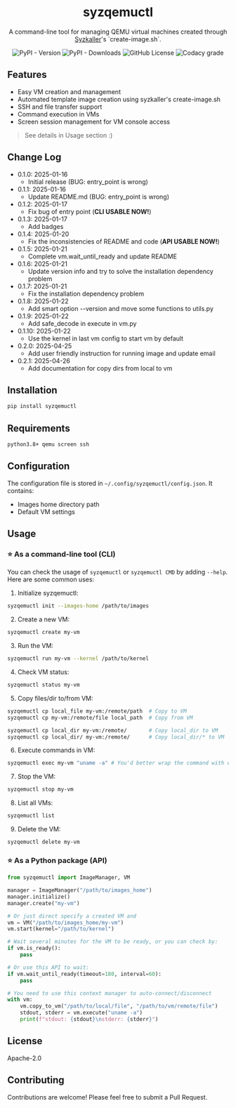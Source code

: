 <h1 align="center">
    syzqemuctl
</h1>

<p align="center">A command-line tool for managing QEMU virtual machines created through <a href="https://github.com/google/syzkaller" target="_blank">Syzkaller</a>'s `create-image.sh`.</p>

<p align="center">
<img src="https://img.shields.io/pypi/v/syzqemuctl?label=version" alt="PyPI - Version">
<img src="https://img.shields.io/pypi/dw/syzqemuctl" alt="PyPI - Downloads">
<img src="https://img.shields.io/github/license/QGrain/syzqemuctl" alt="GitHub License">
<img src="https://img.shields.io/codacy/grade/683d9c6a11d2492fbaf59ff069b275f2" alt="Codacy grade">
</p>

## Features

- Easy VM creation and management
- Automated template image creation using syzkaller's create-image.sh
- SSH and file transfer support
- Command execution in VMs
- Screen session management for VM console access

> See details in Usage section    :)

## Change Log

- 0.1.0: 2025-01-16
    - Initial release (BUG: entry_point is wrong)
- 0.1.1: 2025-01-16
    - Update README.md (BUG: entry_point is wrong)
- 0.1.2: 2025-01-17
    - Fix bug of entry point (**CLI USABLE NOW!**)
- 0.1.3: 2025-01-17
    - Add badges
- 0.1.4: 2025-01-20
    - Fix the inconsistencies of README and code (**API USABLE NOW!**)
- 0.1.5: 2025-01-21
    - Complete vm.wait_until_ready and update README
- 0.1.6: 2025-01-21
    - Update version info and try to solve the installation dependency problem
- 0.1.7: 2025-01-21
    - Fix the installation dependency problem
- 0.1.8: 2025-01-22
    - Add smart option --version and move some functions to utils.py
- 0.1.9: 2025-01-22
    - Add safe_decode in execute in vm.py
- 0.1.10: 2025-01-22
    - Use the kernel in last vm config to start vm by default
- 0.2.0: 2025-04-25
    - Add user friendly instruction for running image and update email
- 0.2.1: 2025-04-26
    - Add documentation for copy dirs from local to vm

## Installation

```bash
pip install syzqemuctl
```

## Requirements

```bash
python3.8+ qemu screen ssh  
```

## Configuration

The configuration file is stored in `~/.config/syzqemuctl/config.json`. It contains:
- Images home directory path
- Default VM settings

## Usage

### ⭐ As a command-line tool (CLI)

You can check the usage of `syzqemuctl` or `syzqemuctl CMD` by adding `--help`. Here are some common uses:

1. Initialize syzqemuctl:
```bash
syzqemuctl init --images-home /path/to/images
```

2. Create a new VM:
```bash
syzqemuctl create my-vm
```

3. Run the VM:
```bash
syzqemuctl run my-vm --kernel /path/to/kernel
```

4. Check VM status:
```bash
syzqemuctl status my-vm
```

5. Copy files/dir to/from VM:
```bash
syzqemuctl cp local_file my-vm:/remote/path  # Copy to VM
syzqemuctl cp my-vm:/remote/file local_path  # Copy from VM

syzqemuctl cp local_dir my-vm:/remote/       # Copy local_dir to VM
syzqemuctl cp local_dir/ my-vm:/remote/      # Copy local_dir/* to VM

```

6. Execute commands in VM:
```bash
syzqemuctl exec my-vm "uname -a" # You'd better wrap the command with double quotes
```

7. Stop the VM:
```bash
syzqemuctl stop my-vm
```

8. List all VMs:
```bash
syzqemuctl list
```

9. Delete the VM:
```bash
syzqemuctl delete my-vm
```

### ⭐ As a Python package (API)

```python
from syzqemuctl import ImageManager, VM

manager = ImageManager("/path/to/images_home")
manager.initialize()
manager.create("my-vm")

# Or just direct specify a created VM and
vm = VM("/path/to/images_home/my-vm")
vm.start(kernel="/path/to/kernel")

# Wait several minutes for the VM to be ready, or you can check by:
if vm.is_ready():
    pass

# Or use this API to wait:
if vm.wait_until_ready(timeout=180, interval=60):
    pass

# You need to use this context manager to auto-connect/disconnect
with vm:
    vm.copy_to_vm("/path/to/local/file", "/path/to/vm/remote/file")
    stdout, stderr = vm.execute("uname -a")
    print(f"stdout: {stdout}\nstderr: {stderr}")
```

## License

Apache-2.0

## Contributing

Contributions are welcome! Please feel free to submit a Pull Request.